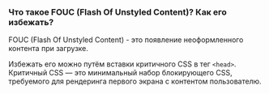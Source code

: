 ### Что такое FOUC (Flash Of Unstyled Content)? Как его избежать?

FOUC (Flash Of Unstyled Content) - это появление неоформленного контента при загрузке.

Избежать его можно путём вставки критичного CSS в тег `<head>`. Критичный CSS — это минимальный набор блокирующего CSS, требуемого для рендеринга первого экрана с контентом пользователю.
